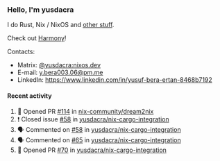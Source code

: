 ### Hello, I'm yusdacra

I do Rust, Nix / NixOS and [other stuff](https://yusdacra.gitlab.io/about).

Check out [Harmony](https://harmonyapp.io)!

Contacts:
- Matrix: [@yusdacra:nixos.dev](https://matrix.to/#/@yusdacra:nixos.dev)
- E-mail: y.bera003.06@pm.me
- LinkedIn: https://www.linkedin.com/in/yusuf-bera-ertan-8468b7192

#### Recent activity

<!--START_SECTION:activity-->
1. 💪 Opened PR [#114](https://github.com/nix-community/dream2nix/pull/114) in [nix-community/dream2nix](https://github.com/nix-community/dream2nix)
2. ❗️ Closed issue [#58](https://github.com/yusdacra/nix-cargo-integration/issues/58) in [yusdacra/nix-cargo-integration](https://github.com/yusdacra/nix-cargo-integration)
3. 🗣 Commented on [#58](https://github.com/yusdacra/nix-cargo-integration/issues/58) in [yusdacra/nix-cargo-integration](https://github.com/yusdacra/nix-cargo-integration)
4. 🗣 Commented on [#65](https://github.com/yusdacra/nix-cargo-integration/issues/65) in [yusdacra/nix-cargo-integration](https://github.com/yusdacra/nix-cargo-integration)
5. 💪 Opened PR [#70](https://github.com/yusdacra/nix-cargo-integration/pull/70) in [yusdacra/nix-cargo-integration](https://github.com/yusdacra/nix-cargo-integration)
<!--END_SECTION:activity-->
